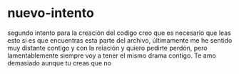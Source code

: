 # nuevo-intento
segundo intento para la creación del codigo
creo que es necesario que leas esto si es que encuentras esta parte del archivo, últimamente me he sentido muy distante contigo y con la relación y quiero pedirte perdón, pero lamentablemente siempre voy a tener el mismo drama contigo. Te amo demasiado aunque tu creas que no
